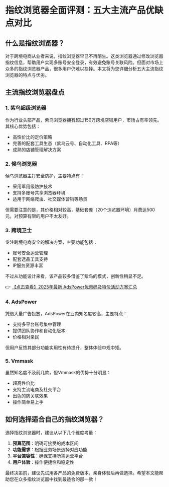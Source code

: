 # 指纹浏览器全面评测：五大主流产品优缺点对比

## 什么是指纹浏览器？

对于跨境电商从业者来说，指纹浏览器早已不再陌生。这类浏览器通过修改浏览器指纹信息，帮助用户实现多账号安全登录，有效避免账号关联风险。但面对市场上众多的指纹浏览器产品，很多用户仍难以抉择。本文将为您详细分析五大主流指纹浏览器的特点与优劣。

## 主流指纹浏览器盘点

### 1. 紫鸟超级浏览器

作为行业头部产品，紫鸟浏览器拥有超过150万跨境店铺用户，市场占有率领先。其核心优势包括：

- 高性价比的定价策略
- 完善的配套工具生态（紫鸟云号、自动化工具、RPA等）
- 成熟的店铺管理解决方案

### 2. 候鸟浏览器

候鸟浏览器主打安全防护，主要特点有：

- 采用军用级防护技术
- 支持多账号共享浏览器环境
- 适用于网络爬虫、社交媒体营销等场景

但需要注意的是，其价格相对较高，基础套餐（20个浏览器环境）月费达500元，对预算有限的用户不太友好。

### 3. 跨境卫士

专注跨境电商安全的解决方案，主要功能包括：

- 账号安全运营管理
- 配套选品工具支持
- IP服务资源丰富

不过从功能设计来看，该产品较多借鉴了紫鸟的模式，创新性稍显不足。

👉 [【点击查看】2025年最新 AdsPower优惠码及特价活动方案汇总](https://bit.ly/adspower_free)

### 4. AdsPower

凭借大量广告投放，AdsPower在业内知名度较高，主要特点：

- 支持多平台账号集中管理
- 提供团队协作和自动化版本
- 价格相对亲民

但用户反馈其部分功能实用性有待提升，整体体验中规中矩。

### 5. Vmmask

虽然知名度不及前几款，但Vmmask的优势十分明显：

- 超高性价比
- 支持主流电商及社交平台
- 出色的防关联效果
- 操作简单易上手

## 如何选择适合自己的指纹浏览器？

选择指纹浏览器时，建议从以下几个维度考量：

1. **预算范围**：明确可接受的成本区间
2. **功能需求**：根据业务场景选择对应功能
3. **平台兼容性**：确保支持所需运营平台
4. **用户体验**：操作便捷性和稳定性

最终决策前，建议先试用各产品的免费版本，亲身体验后再做选择。希望本文能帮助您在众多指纹浏览器中找到最适合的那一款！